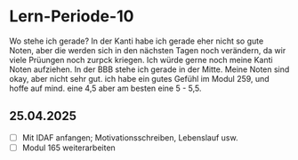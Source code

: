 # Lern-Periode-10

Wo stehe ich gerade? 
In der Kanti habe ich gerade eher nicht so gute Noten, aber die werden sich in den nächsten Tagen noch verändern, da wir viele Prüungen noch zurpck kriegen. Ich würde gerne noch meine Kanti Noten aufziehen. In der BBB stehe ich gerade in der Mitte. Meine Noten sind okay, aber nicht sehr gut. ich habe ein gutes Gefühl im Modul 259, und hoffe auf mind. eine 4,5 aber am besten eine 5 - 5,5.

## 25.04.2025
- [ ] Mit IDAF anfangen; Motivationsschreiben, Lebenslauf usw.
- [ ] Modul 165 weiterarbeiten
